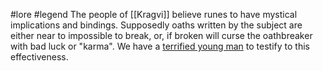 #lore #legend 
The people of [[Kragvi]] believe runes to have mystical implications and bindings. Supposedly oaths written by the subject are either near to impossible to break, or, if broken will curse the oathbreaker with bad luck or "karma".
We have a [terrified young man](Ækuf.md) to testify to this effectiveness.